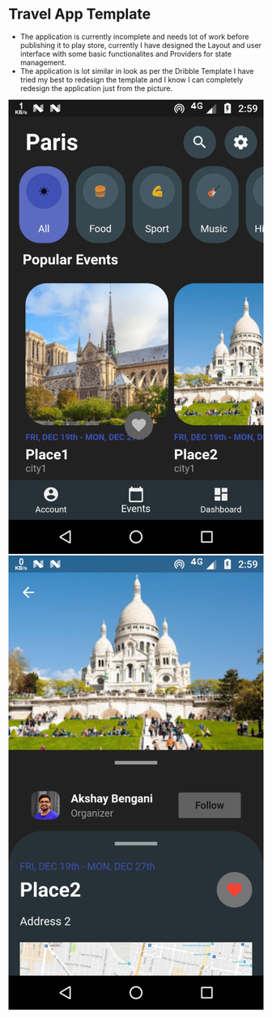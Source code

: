 # Travel App Template

* The application is currently incomplete and needs lot of work before publishing it to play store, currently I have designed the Layout and user interface with some basic functionalites and Providers for state management.
* The application is lot similar in look as per the Dribble Template I have tried my best to redesign the template and I know I can completely redesign the application just from the picture.
<img src = "resources/sc1.jpg">
<img src = "resources/sc2.jpg">


